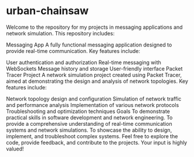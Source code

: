 # urban-chainsaw
Welcome to the repository for my projects in messaging applications and network simulation. This repository includes:

Messaging App
A fully functional messaging application designed to provide real-time communication. Key features include:

User authentication and authorization
Real-time messaging with WebSockets
Message history and storage
User-friendly interface
Packet Tracer Project
A network simulation project created using Packet Tracer, aimed at demonstrating the design and analysis of network topologies. Key features include:

Network topology design and configuration
Simulation of network traffic and performance analysis
Implementation of various network protocols
Troubleshooting and optimization techniques
Goals
To demonstrate practical skills in software development and network engineering.
To provide a comprehensive understanding of real-time communication systems and network simulations.
To showcase the ability to design, implement, and troubleshoot complex systems.
Feel free to explore the code, provide feedback, and contribute to the projects. Your input is highly valued!
